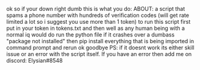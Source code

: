 ok so if your down right dumb this is what you do:
ABOUT: a script that spams a phone number with hundreds of verification codes (will get rate limited a lot so i suggest you use more than 1 token)
to run this script first put in your token in tokens.txt and then well as any human being with a normal iq would do run the python file
if it crashes over a dumbass "package not installed" then pip install everything that is being imported in command prompt and rerun
ok goodbye
PS: if it doesnt work its either skill issue or an error with the script itself. If you have an error then add me on discord: Elysian#8548
